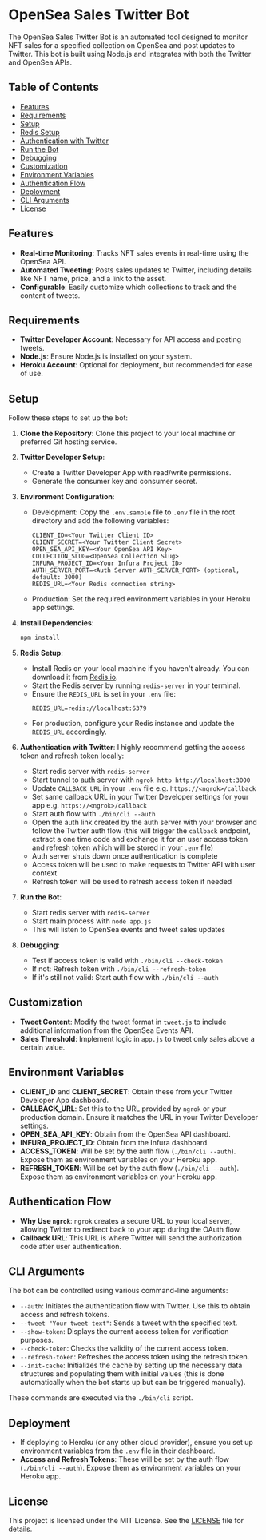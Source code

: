 # OpenSea Sales Twitter Bot

The OpenSea Sales Twitter Bot is an automated tool designed to monitor NFT sales for a specified collection on OpenSea and post updates to Twitter. This bot is built using Node.js and integrates with both the Twitter and OpenSea APIs.

## Table of Contents
- [Features](#features)
- [Requirements](#requirements)
- [Setup](#setup)
- [Redis Setup](#redis-setup)
- [Authentication with Twitter](#authentication-with-twitter)
- [Run the Bot](#run-the-bot)
- [Debugging](#debugging)
- [Customization](#customization)
- [Environment Variables](#environment-variables)
- [Authentication Flow](#authentication-flow)
- [Deployment](#deployment)
- [CLI Arguments](#cli-arguments)
- [License](#license)

## Features

- **Real-time Monitoring**: Tracks NFT sales events in real-time using the OpenSea API.
- **Automated Tweeting**: Posts sales updates to Twitter, including details like NFT name, price, and a link to the asset.
- **Configurable**: Easily customize which collections to track and the content of tweets.

## Requirements

- **Twitter Developer Account**: Necessary for API access and posting tweets.
- **Node.js**: Ensure Node.js is installed on your system.
- **Heroku Account**: Optional for deployment, but recommended for ease of use.

## Setup

Follow these steps to set up the bot:

1. **Clone the Repository**: Clone this project to your local machine or preferred Git hosting service.

2. **Twitter Developer Setup**:
   - Create a Twitter Developer App with read/write permissions.
   - Generate the consumer key and consumer secret.

3. **Environment Configuration**:
   - Development: Copy the `.env.sample` file to `.env` file in the root directory and add the following variables:
     ```
     CLIENT_ID=<Your Twitter Client ID>
     CLIENT_SECRET=<Your Twitter Client Secret>
     OPEN_SEA_API_KEY=<Your OpenSea API Key>
     COLLECTION_SLUG=<OpenSea Collection Slug>
     INFURA_PROJECT_ID=<Your Infura Project ID>
     AUTH_SERVER_PORT=<Auth Server AUTH_SERVER_PORT> (optional, default: 3000)
     REDIS_URL=<Your Redis connection string>
     ```
   - Production: Set the required environment variables in your Heroku app settings.

4. **Install Dependencies**:
   ```bash
   npm install
   ```

5. **Redis Setup**:
   - Install Redis on your local machine if you haven't already. You can download it from [Redis.io](https://redis.io/download).
   - Start the Redis server by running `redis-server` in your terminal.
   - Ensure the `REDIS_URL` is set in your `.env` file:
     ```
     REDIS_URL=redis://localhost:6379
     ```
   - For production, configure your Redis instance and update the `REDIS_URL` accordingly.

6. **Authentication with Twitter**:
    I highly recommend getting the access token and refresh token locally:
   - Start redis server with `redis-server`
   - Start tunnel to auth server with `ngrok http http://localhost:3000`
   - Update `CALLBACK_URL` in your `.env` file e.g. `https://<ngrok>/callback`
   - Set same callback URL in your Twitter Developer settings for your app e.g. `https://<ngrok>/callback`
   - Start auth flow with `./bin/cli --auth`
   - Open the auth link created by the auth server with your browser and follow the Twitter auth flow (this will trigger the `callback` endpoint, extract a one time code and exchange it for an user access token and refresh token which will be stored in your `.env` file)
   - Auth server shuts down once authentication is complete
   - Access token will be used to make requests to Twitter API with user context
   - Refresh token will be used to refresh access token if needed

7. **Run the Bot**:
   - Start redis server with `redis-server`
   - Start main process with `node app.js`
   - This will listen to OpenSea events and tweet sales updates

8. **Debugging**:
   - Test if access token is valid with `./bin/cli --check-token`
   - If not: Refresh token with `./bin/cli --refresh-token`
   - If it's still not valid: Start auth flow with `./bin/cli --auth`

## Customization

- **Tweet Content**: Modify the tweet format in `tweet.js` to include additional information from the OpenSea Events API.
- **Sales Threshold**: Implement logic in `app.js` to tweet only sales above a certain value.

## Environment Variables

- **CLIENT_ID** and **CLIENT_SECRET**: Obtain these from your Twitter Developer App dashboard.
- **CALLBACK_URL**: Set this to the URL provided by `ngrok` or your production domain. Ensure it matches the URL in your Twitter Developer settings.
- **OPEN_SEA_API_KEY**: Obtain from the OpenSea API dashboard.
- **INFURA_PROJECT_ID**: Obtain from the Infura dashboard.
- **ACCESS_TOKEN**: Will be set by the auth flow (`./bin/cli --auth`). Expose them as environment variables on your Heroku app.
- **REFRESH_TOKEN**: Will be set by the auth flow (`./bin/cli --auth`). Expose them as environment variables on your Heroku app.

## Authentication Flow

- **Why Use `ngrok`**: `ngrok` creates a secure URL to your local server, allowing Twitter to redirect back to your app during the OAuth flow.
- **Callback URL**: This URL is where Twitter will send the authorization code after user authentication.

## CLI Arguments

The bot can be controlled using various command-line arguments:

- `--auth`: Initiates the authentication flow with Twitter. Use this to obtain access and refresh tokens.
- `--tweet "Your tweet text"`: Sends a tweet with the specified text.
- `--show-token`: Displays the current access token for verification purposes.
- `--check-token`: Checks the validity of the current access token.
- `--refresh-token`: Refreshes the access token using the refresh token.
- `--init-cache`: Initializes the cache by setting up the necessary data structures and populating them with initial values (this is done automatically when the bot starts up but can be triggered manually).

These commands are executed via the `./bin/cli` script.

## Deployment

- If deploying to Heroku (or any other cloud provider), ensure you set up environment variables from the `.env` file in their dashboard.
- **Access and Refresh Tokens**: These will be set by the auth flow (`./bin/cli --auth`). Expose them as environment variables on your Heroku app.

## License

This project is licensed under the MIT License. See the [LICENSE](LICENSE) file for details.
